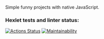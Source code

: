 Simple funny projects with native JavaScript.


### Hexlet tests and linter status:
[![Actions Status](https://github.com/silvervelvet/js-starter-project-44/workflows/hexlet-check/badge.svg)](https://github.com/silvervelvet/js-starter-project-44/actions)
[![Maintainability](https://api.codeclimate.com/v1/badges/f1aadb79d45f991ceb89/maintainability)](https://codeclimate.com/github/silvervelvet/js-starter-project-44/maintainability)
